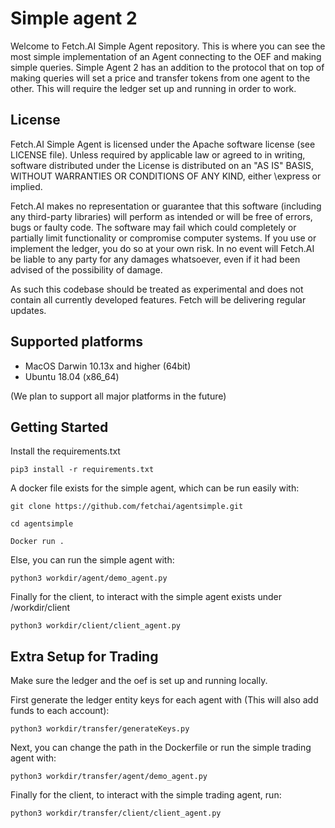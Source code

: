 # Simple agent 2

Welcome to Fetch.AI Simple Agent repository. This is where you can see the most simple implementation of an Agent connecting to the OEF and making simple queries.
Simple Agent 2 has an addition to the protocol that on top of making queries will set a price and transfer tokens from one agent to the other. This will require
the ledger set up and running in order to work.

## License

Fetch.AI Simple Agent is licensed under the Apache software license (see LICENSE file). Unless required by
applicable law or agreed to in writing, software distributed under the License is distributed on an
"AS IS" BASIS, WITHOUT WARRANTIES OR CONDITIONS OF ANY KIND, either \express or implied.

Fetch.AI makes no representation or guarantee that this software (including any third-party libraries)
will perform as intended or will be free of errors, bugs or faulty code. The software may fail which
could completely or partially limit functionality or compromise computer systems. If you use or
implement the ledger, you do so at your own risk. In no event will Fetch.AI be liable to any party
for any damages whatsoever, even if it had been advised of the possibility of damage.

As such this codebase should be treated as experimental and does not contain all currently developed
features. Fetch will be delivering regular updates.

## Supported platforms

* MacOS Darwin 10.13x and higher (64bit)
* Ubuntu 18.04 (x86_64)

(We plan to support all major platforms in the future)

## Getting Started

Install the requirements.txt

    pip3 install -r requirements.txt

A docker file exists for the simple agent, which can be run easily with:

    git clone https://github.com/fetchai/agentsimple.git

    cd agentsimple

    Docker run .

Else, you can run the simple agent with:

    python3 workdir/agent/demo_agent.py

Finally for the client, to interact with the simple agent exists under /workdir/client

    python3 workdir/client/client_agent.py


## Extra Setup for Trading

Make sure the ledger and the oef is set up and running locally.

First generate the ledger entity keys for each agent with (This will also add funds to each account):

    python3 workdir/transfer/generateKeys.py

Next, you can change the path in the Dockerfile or run the simple trading agent with:

    python3 workdir/transfer/agent/demo_agent.py

Finally for the client, to interact with the simple trading agent, run:

    python3 workdir/transfer/client/client_agent.py
